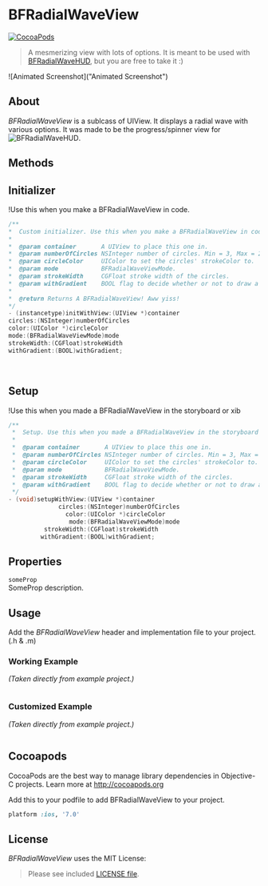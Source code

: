 BFRadialWaveView
=============
[![CocoaPods](https://img.shields.io/cocoapods/v/BFRadialWaveView.svg?style=flat)](https://github.com/bfeher/BFRadialWaveView)

> A mesmerizing view with lots of options. It is meant to be used with [BFRadialWaveHUD](), but you are free to take it :) 

![Animated Screenshot]("Animated Screenshot")


About
---------
_BFRadialWaveView_ is a sublcass of UIView. It displays a radial wave with various options. It was made to be the progress/spinner view for ![BFRadialWaveHUD]().

Methods
---------
## Initializer
!Use this when you make a BFRadialWaveView in code.
```objective-c
/**
*  Custom initializer. Use this when you make a BFRadialWaveView in code.
*
*  @param container       A UIView to place this one in.
*  @param numberOfCircles NSInteger number of circles. Min = 3, Max = 20.
*  @param circleColor     UIColor to set the circles' strokeColor to.
*  @param mode            BFRadialWaveViewMode.
*  @param strokeWidth     CGFloat stroke width of the circles.
*  @param withGradient    BOOL flag to decide whether or not to draw a gradient in the background.
*
*  @return Returns A BFRadialWaveView! Aww yiss!
*/
- (instancetype)initWithView:(UIView *)container
circles:(NSInteger)numberOfCircles
color:(UIColor *)circleColor
mode:(BFRadialWaveViewMode)mode
strokeWidth:(CGFloat)strokeWidth
withGradient:(BOOL)withGradient;
```
 <br />

 ## Setup
!Use this when you made a BFRadialWaveView in the storyboard or xib
```objective-c
/**
 *  Setup. Use this when you made a BFRadialWaveView in the storyboard or xib.
 *
 *  @param container       A UIView to place this one in.
 *  @param numberOfCircles NSInteger number of circles. Min = 3, Max = 20.
 *  @param circleColor     UIColor to set the circles' strokeColor to.
 *  @param mode            BFRadialWaveViewMode.
 *  @param strokeWidth     CGFloat stroke width of the circles.
 *  @param withGradient    BOOL flag to decide whether or not to draw a gradient in the background.
 */
- (void)setupWithView:(UIView *)container
              circles:(NSInteger)numberOfCircles
                color:(UIColor *)circleColor
                 mode:(BFRadialWaveViewMode)mode
          strokeWidth:(CGFloat)strokeWidth
         withGradient:(BOOL)withGradient;

```


Properties
---------
`someProp` <br />
SomeProp description.



Usage
---------
Add the _BFRadialWaveView_ header and implementation file to your project. (.h & .m)

### Working Example
*(Taken directly from example project.)*<br />
```objective-c
```

### Customized Example
*(Taken directly from example project.)*<br />
```objective-c
```

Cocoapods
-------

CocoaPods are the best way to manage library dependencies in Objective-C projects.
Learn more at http://cocoapods.org

Add this to your podfile to add BFRadialWaveView to your project.
```ruby
platform :ios, '7.0'
```


License
--------
_BFRadialWaveView_ uses the MIT License:

> Please see included [LICENSE file](https://raw.githubusercontent.com/bfeher/BFRadialWaveView/master/LICENSE.md).
